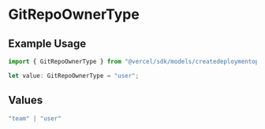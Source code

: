 # GitRepoOwnerType

## Example Usage

```typescript
import { GitRepoOwnerType } from "@vercel/sdk/models/createdeploymentop.js";

let value: GitRepoOwnerType = "user";
```

## Values

```typescript
"team" | "user"
```